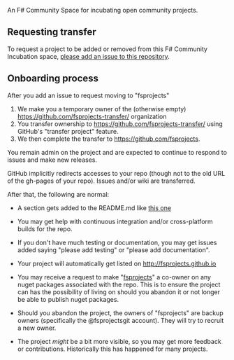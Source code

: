 
An F# Community Space for incubating open community projects.

## Requesting transfer

To request a project to be added or removed from this F# Community Incubation space, [please add an issue to this repository](https://github.com/fsprojects/FsProjectsAdmin/issues/new).

## Onboarding process 

After you add an issue to request moving to "fsprojects"

1. We make you a temporary owner of the (otherwise empty) https://github.com/fsprojects-transfer/ organization
2. You  transfer ownership to https://github.com/fsprojects-transfer/ using GitHub's "transfer project" feature. 
3. We then complete the transfer to https://github.com/fsprojects.  

You remain admin on the project and are expected to continue to respond to issues and make new releases.  

GitHub implicitly redirects accesses to your repo (though not to the old URL of the gh-pages of your repo).  Issues and/or wiki are transferred.

After that, the following are normal:

* A section gets added to the README.md like [this one](https://github.com/fsprojects/FSharp.Compatibility#maintainers)

* You may get help with continuous integration and/or cross-platform builds for the repo.

* If you don't have much testing or documentation, you may get issues added saying "please add testing" or "please add documentation".  

* Your project will automatically get listed on http://fsprojects.github.io

* You may receive a request to make "[fsprojects](https://www.nuget.org/profiles/fsprojects)" a co-owner on any nuget packages associated with the repo.  This is to ensure the project can has the possibility of living on should you abandon it or not longer be able to publish nuget packages.

* Should you abandon the project, the owners of "fsprojects" are backup owners (specifically the @fsprojectsgit account). They will try to recruit a new owner.

* The project *might* be a bit more visible, so you may get more feedback or contributions. Historically this has happened for many projects. 



